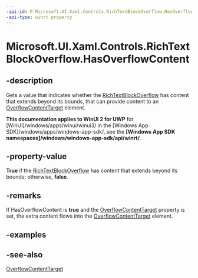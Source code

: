 ```yaml
---
-api-id: P:Microsoft.UI.Xaml.Controls.RichTextBlockOverflow.HasOverflowContent
-api-type: winrt property
---
```


<!-- Property syntax
public bool HasOverflowContent { get; }
-->

# Microsoft.UI.Xaml.Controls.RichTextBlockOverflow.HasOverflowContent

## -description
Gets a value that indicates whether the [RichTextBlockOverflow](richtextblockoverflow.md) has content that extends beyond its bounds, that can provide content to an [OverflowContentTarget](richtextblockoverflow_overflowcontenttarget.md) element.

**This documentation applies to WinUI 2 for UWP** for [WinUI]/windows/apps/winui/winui3/ in the [Windows App SDK]/windows/apps/windows-app-sdk/, see the **[Windows App SDK namespaces]/windows/windows-app-sdk/api/winrt/**.

## -property-value
**True** if the [RichTextBlockOverflow](richtextblockoverflow.md) has content that extends beyond its bounds; otherwise, **false**.

## -remarks
If HasOverflowContent is **true** and the [OverflowContentTarget](richtextblockoverflow_overflowcontenttarget.md) property is set, the extra content flows into the [OverflowContentTarget](richtextblockoverflow_overflowcontenttarget.md) element.

## -examples

## -see-also
[OverflowContentTarget](richtextblockoverflow_overflowcontenttarget.md)
